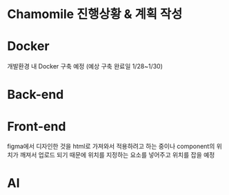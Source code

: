 # Chamomile 진행상황 & 계획 작성 

# Docker 

개발환경 내 Docker 구축 예정 (예상 구축 완료일 1/28~1/30) 

# Back-end 

# Front-end 
figma에서 디자인한 것을 html로 가져와서 적용하려고 하는 중이나 component의 위치가 깨져서 업로드 되기 때문에 위치를 지정하는 요소를 넣어주고 위치를 잡을 예정

# AI 
